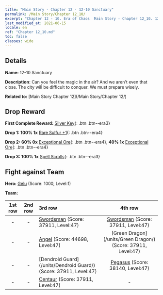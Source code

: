 ```yaml
---
title: "Main Story - Chapter 12 - 12-10 Sanctuary"
permalink: /Main Story/Chapter 12_10/
excerpt: "Chapter 12 - 10. Era of Chaos  Main Story - Chapter 12_10. 12-10 Sanctuary"
last_modified_at: 2021-06-15
locale: en
ref: "Chapter 12_10.md"
toc: false
classes: wide
---
```


## Details

 **Name:** 12-10 Sanctuary

 **Description:** Can you feel the magic in the air? And we aren't even that close. The city will be difficult to conquer. We must prepare wisely.

 **Related to:** [Main Story Chapter 12](/Main Story/Chapter 12/)

## Drop Reward

 **First Complete Reward:** [Silver Key](/Items/con_693/){: .btn .btn--era3}

 **Drop 1:** **100% 1x** [Rare Sulfur +1](/Items/mat_43/){: .btn .btn--era4}

 **Drop 2:** **60% 0x** [Exceptional Ore](/Items/mat_33/){: .btn .btn--era4}, **40% 1x** [Exceptional Ore](/Items/mat_33/){: .btn .btn--era4}

 **Drop 3:** **100% 1x** [Spell Scrolls](/Items/con_694/){: .btn .btn--era3}


## Fight against Team
 **Hero:** [Gelu](/heroes/Gelu/) (Score: 1000, Level:1)

 **Team:**


  | 1st row | 2nd row | 3rd row | 4th row |
  |:----:|:----:|:----|:----:|
  | - | - | [Swordsman](/units/Swordsman/) (Score: 37911, Level:47)  | [Swordsman](/units/Swordsman/) (Score: 37911, Level:47)  |
  | - | - | [Angel](/units/Angel/) (Score: 44698, Level:47)  | [Green Dragon](/units/Green Dragon/) (Score: 37911, Level:47)  |
  | - | - | [Dendroid Guard](/units/Dendroid Guard/) (Score: 37911, Level:47)  | [Pegasus](/units/Pegasus/) (Score: 38140, Level:47)  |
  | - | - | [Centaur](/units/Centaur/) (Score: 37911, Level:47)  | - |


